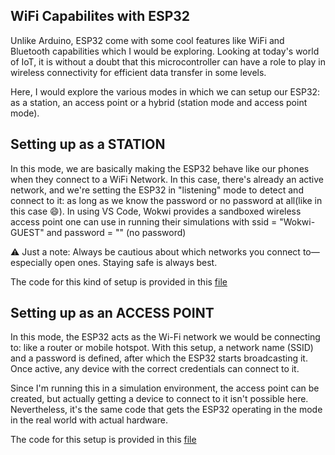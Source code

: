 ## WiFi Capabilites with ESP32
Unlike Arduino, ESP32 come with some cool features like WiFi and Bluetooth capabilities which I would be exploring. 
Looking at today's world of IoT, it is without a doubt that this microcontroller can have a role to play in wireless connectivity for efficient data transfer in some levels. 

Here, I would explore the various modes in which we can setup our ESP32: as a station, an access point or a hybrid (station mode and access point mode).

## Setting up as a STATION
In this mode, we are basically making the ESP32 behave like our phones when they connect to a WiFi Network. In this case, there's already an active network, and we're setting the ESP32 in "listening" mode to detect and connect to it: as long as we know the password or no password at all(like in this case 😄). In using VS Code, Wokwi provides a sandboxed wireless access point one can use in running their simulations with ssid = "Wokwi-GUEST" and password = "" (no password)

⚠️ Just a note: Always be cautious about which networks you connect to—especially open ones. Staying safe is always best.

The code for this kind of setup is provided in this [file](Station.ino)

## Setting up as an ACCESS POINT
In this mode, the ESP32 acts as the Wi-Fi network we would be connecting to: like a router or mobile hotspot. With this setup, a network name (SSID) and a password is defined, after which the ESP32 starts broadcasting it. Once active, any device with the correct credentials can connect to it.

Since I'm running this in a simulation environment, the access point can be created, but actually getting a device to connect to it isn't possible here. Nevertheless, it's the same code that gets the ESP32 operating in the mode in the real world with actual hardware.

The code for this setup is provided in this [file](AP.ino)
